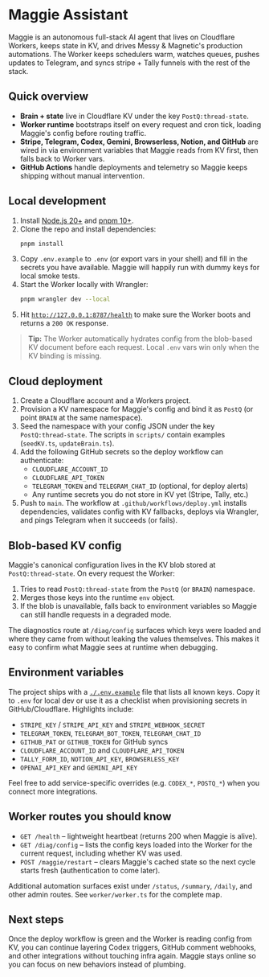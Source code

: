 # Maggie Assistant

Maggie is an autonomous full-stack AI agent that lives on Cloudflare Workers, keeps
state in KV, and drives Messy & Magnetic's production automations. The Worker
keeps schedulers warm, watches queues, pushes updates to Telegram, and syncs
stripe + Tally funnels with the rest of the stack.

## Quick overview
- **Brain + state** live in Cloudflare KV under the key `PostQ:thread-state`.
- **Worker runtime** bootstraps itself on every request and cron tick, loading
  Maggie's config before routing traffic.
- **Stripe, Telegram, Codex, Gemini, Browserless, Notion, and GitHub** are
  wired in via environment variables that Maggie reads from KV first, then
  falls back to Worker vars.
- **GitHub Actions** handle deployments and telemetry so Maggie keeps shipping
  without manual intervention.

## Local development
1. Install [Node.js 20+](https://nodejs.org/) and [pnpm 10+](https://pnpm.io/).
2. Clone the repo and install dependencies:
   ```bash
   pnpm install
   ```
3. Copy `.env.example` to `.env` (or export vars in your shell) and fill in the
   secrets you have available. Maggie will happily run with dummy keys for local
   smoke tests.
4. Start the Worker locally with Wrangler:
   ```bash
   pnpm wrangler dev --local
   ```
5. Hit [`http://127.0.0.1:8787/health`](http://127.0.0.1:8787/health) to make
   sure the Worker boots and returns a `200 OK` response.

> **Tip:** The Worker automatically hydrates config from the blob-based KV
> document before each request. Local `.env` vars win only when the KV binding
> is missing.

## Cloud deployment
1. Create a Cloudflare account and a Workers project.
2. Provision a KV namespace for Maggie's config and bind it as `PostQ` (or point
   `BRAIN` at the same namespace).
3. Seed the namespace with your config JSON under the key `PostQ:thread-state`.
   The scripts in `scripts/` contain examples (`seedKV.ts`, `updateBrain.ts`).
4. Add the following GitHub secrets so the deploy workflow can authenticate:
   - `CLOUDFLARE_ACCOUNT_ID`
   - `CLOUDFLARE_API_TOKEN`
   - `TELEGRAM_TOKEN` and `TELEGRAM_CHAT_ID` (optional, for deploy alerts)
   - Any runtime secrets you do not store in KV yet (Stripe, Tally, etc.)
5. Push to `main`. The workflow at `.github/workflows/deploy.yml` installs
   dependencies, validates config with KV fallbacks, deploys via Wrangler, and
   pings Telegram when it succeeds (or fails).

## Blob-based KV config
Maggie's canonical configuration lives in the KV blob stored at
`PostQ:thread-state`. On every request the Worker:
1. Tries to read `PostQ:thread-state` from the `PostQ` (or `BRAIN`) namespace.
2. Merges those keys into the runtime `env` object.
3. If the blob is unavailable, falls back to environment variables so Maggie can
   still handle requests in a degraded mode.

The diagnostics route at `/diag/config` surfaces which keys were loaded and
where they came from without leaking the values themselves. This makes it easy
to confirm what Maggie sees at runtime when debugging.

## Environment variables
The project ships with a [`./.env.example`](./.env.example) file that lists all
known keys. Copy it to `.env` for local dev or use it as a checklist when
provisioning secrets in GitHub/Cloudflare. Highlights include:

- `STRIPE_KEY` / `STRIPE_API_KEY` and `STRIPE_WEBHOOK_SECRET`
- `TELEGRAM_TOKEN`, `TELEGRAM_BOT_TOKEN`, `TELEGRAM_CHAT_ID`
- `GITHUB_PAT` or `GITHUB_TOKEN` for GitHub syncs
- `CLOUDFLARE_ACCOUNT_ID` and `CLOUDFLARE_API_TOKEN`
- `TALLY_FORM_ID`, `NOTION_API_KEY`, `BROWSERLESS_KEY`
- `OPENAI_API_KEY` and `GEMINI_API_KEY`

Feel free to add service-specific overrides (e.g. `CODEX_*`, `POSTQ_*`) when you
connect more integrations.

## Worker routes you should know
- `GET /health` – lightweight heartbeat (returns 200 when Maggie is alive).
- `GET /diag/config` – lists the config keys loaded into the Worker for the
  current request, including whether KV was used.
- `POST /maggie/restart` – clears Maggie's cached state so the next cycle starts
  fresh (authentication to come later).

Additional automation surfaces exist under `/status`, `/summary`, `/daily`, and
other admin routes. See `worker/worker.ts` for the complete map.

## Next steps
Once the deploy workflow is green and the Worker is reading config from KV, you
can continue layering Codex triggers, GitHub comment webhooks, and other
integrations without touching infra again. Maggie stays online so you can focus
on new behaviors instead of plumbing.

